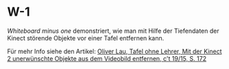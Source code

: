 W-1
===

*Whiteboard minus one* demonstriert, wie man mit Hilfe der Tiefendaten der Kinect störende Objekte vor einer Tafel entfernen kann.

Für mehr Info siehe den Artikel: [Oliver Lau, Tafel ohne Lehrer, Mit der Kinect 2 unerwünschte Objekte aus dem Videobild entfernen, c't 19/15, S. 172](https://www.heise.de/artikel-archiv/ct/2015/19/172)
